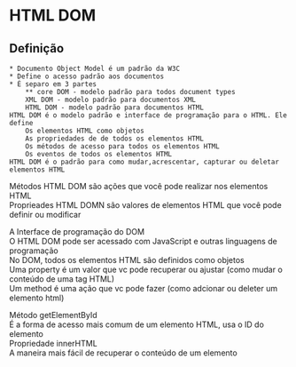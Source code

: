 # HTML DOM  
## Definição  
	* Documento Object Model é um padrão da W3C  
	* Define o acesso padrão aos documentos  
	* É separo em 3 partes  
		** core DOM - modelo padrão para todos document types  
		XML DOM - modelo padrão para documentos XML  
		HTML DOM - modelo padrão para documentos HTML  
	HTML DOM é o modelo padrão e interface de programação para o HTML. Ele define  
		Os elementos HTML como objetos  
		As propriedades de de todos os elementos HTML  
		Os métodos de acesso para todos os elementos HTML  
		Os eventos de todos os elementos HTML  
	HTML DOM é o padrão para como mudar,acrescentar, capturar ou deletar elementos HTML  
  
Métodos HTML DOM são ações que você pode realizar nos elementos HTML  
Proprieades HTML DOMN são valores de elementos HTML que você pode definir ou modificar   
  
A Interface de programação do DOM  
	O HTML DOM pode ser acessado com JavaScript e outras linguagens de programação  
	No DOM, todos os elementos HTML são definidos como objetos  
	Uma property é um valor que vc pode recuperar ou ajustar (como mudar o conteúdo de uma tag HTML)  
	Um method é uma ação que vc pode fazer (como adcionar ou deleter um elemento html)  

Método getElementById   
	É a forma de acesso mais comum de um elemento HTML, usa o ID do elemento  
Propriedade innerHTML  
	A maneira mais fácil de recuperar o conteúdo de um elemento   
	
